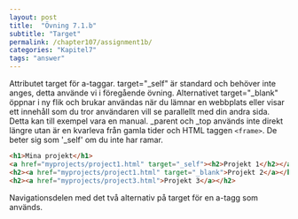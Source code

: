 ```yaml
---
layout: post
title:  "Övning 7.1.b"
subtitle: "Target"
permalink: /chapter107/assignment1b/
categories: "Kapitel7"
tags: "answer"
---
```

Attributet target för a-taggar. target="_self" är standard och behöver inte anges, detta använde vi i föregående övning. Alternativet target="_blank" öppnar i ny flik och brukar användas när du lämnar en webbplats eller visar ett innehåll som du tror användaren vill se parallellt med din andra sida. Detta kan till exempel vara en manual. _parent och _top används inte direkt längre utan är en kvarleva från gamla tider och HTML taggen `<frame>`. De beter sig som '_self' om du inte har ramar.

```html
<h1>Mina projekt</h1>
<a href="myprojects/project1.html" target="_self"><h2>Projekt 1</h2></a>
<h2><a href="myprojects/project1.html" target="_blank">Projekt 2</a></h2>
<h2><a href="myprojects/project3.html">Projekt 3</a></h2>
```
<figcaption>Navigationsdelen med det två alternativ på target för en a-tagg som används.</figcaption>
